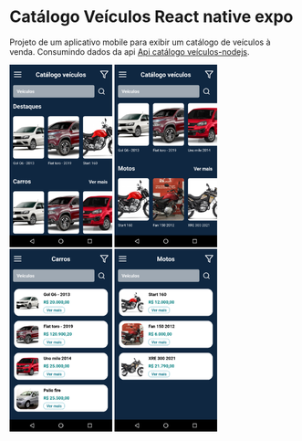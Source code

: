 # Catálogo Veículos React native expo

Projeto de um aplicativo mobile para exibir um catálogo de veículos à venda. Consumindo dados da api <a href="https://github.com/cesar99144/Api-CatalogosVeiculos-NodeJS" target="_blank">Api catálogo veículos-nodejs</a>. 

<p float="left">
    <img src="ImagensProjeto/1.Home.png" alt="drawing" width="180" >
    <img src="ImagensProjeto/2.Home.png" alt="drawing" width="180" >
    <img src="ImagensProjeto/3.Carros.png" alt="drawing" width="180">
    <img src="ImagensProjeto/4.Motos.png" alt="drawing" width="180">
</p>
